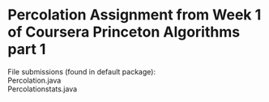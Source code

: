 # Percolation Assignment from Week 1 of Coursera Princeton Algorithms part 1
File submissions (found in default package):  
Percolation.java  
Percolationstats.java
